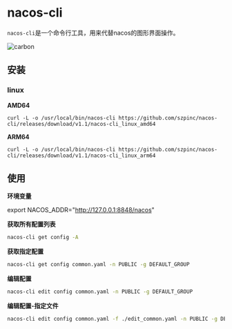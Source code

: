 # nacos-cli

`nacos-cli`是一个命令行工具，用来代替nacos的图形界面操作。

![carbon](https://github.com/szpinc/nacos-cli/assets/19821378/2899922a-e7c7-402d-80d4-a6bb27912efc)



## 安装
### linux

**AMD64**

`curl -L -o /usr/local/bin/nacos-cli https://github.com/szpinc/nacos-cli/releases/download/v1.1/nacos-cli_linux_amd64`

**ARM64**

`curl -L -o /usr/local/bin/nacos-cli https://github.com/szpinc/nacos-cli/releases/download/v1.1/nacos-cli_linux_arm64`

## 使用

**环境变量**

export NACOS_ADDR="http://127.0.0.1:8848/nacos"

**获取所有配置列表**

``` bash
nacos-cli get config -A
```

**获取指定配置**

``` bash
nacos-cli get config common.yaml -n PUBLIC -g DEFAULT_GROUP
```

**编辑配置**

``` bash
nacos-cli edit config common.yaml -n PUBLIC -g DEFAULT_GROUP
```

**编辑配置-指定文件**

``` bash
nacos-cli edit config common.yaml -f ./edit_common.yaml -n PUBLIC -g DEFAULT_GROUP
```
